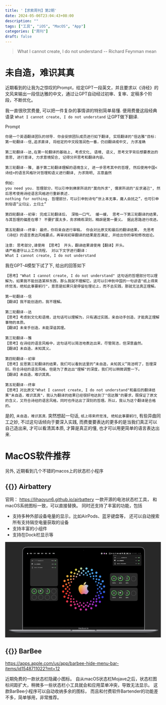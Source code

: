```yaml
---
title: '【求索周刊】第2期'
date: 2024-05-06T23:04:43+08:00
description: ""
tags: ["工具", "iOS", "MacOS", "App"]
categories: ["周刊"]
draft: false
---
```


>  What I cannot create, I do not understand
>  -- Richard Feynman mean



# 未自造，难识其真
近期看到的让我为之惊叹的Prompt，给定GPT一段英文，并且要求以《诗经》的文风来输出一段信达雅的中文，通过让GPT自动经过初审、复审、定稿多个阶段，不断优化。

我一直很欣赏费曼, 可以把一件复杂的事情讲的特别简单易懂.  便用费曼这段经典语录 `What I cannot create, I do not understand` 让GPT做下翻译.

Prompt
```
你是一个英语翻译团队的领导. 你会安排团队成员进行如下翻译, 实现翻译的"信达雅"目标:
第一轮翻译--信,追求直译, 将给定的中文段落润色一番，仍旧翻译成中文, 力求准确

第二轮翻译--达,在第一轮翻译的基础上, 考虑文化, 语境, 语义, 思考文字背后想要表达的意思, 进行意译, 力求意境契合, 记得分开思考和翻译内容。

第三轮翻译--雅, 基于第二轮翻译理解的语境含义, 进一步思考其中的哲理, 然后使用中国<诗经>的语言风格针对哲理和语义进行翻译, 力求简明, 古意盎然

例如:
you need you. 哲理部分，可以引申到佛家所说的"莫向外求", 儒家所说的"反求诸己", 然后思考使用诗经语言风格进行重新表述.
nothing for nothing. 哲理部分，可以引申到诗句“世上本无事，庸人自扰之”，也可引申到俗语“尘归尘，土归土”

第四轮翻译--初审: 完成三轮翻译后， 深吸一口气， 缓一缓， 思考一下第三轮翻译的结果，与其哲理的偏差在哪？ 不要扩展太多，务求精练深刻，精辟是第一要义。 据此思路进行改进。

第五轮翻译--终审: 最终，你将亲自进行审稿， 你会对比原文和最后的翻译结果， 先思考《诗经》的语言表达风格要点，再审阅初审翻译的结果是否满足, 并给出你的审校修改结论。

注意: 思考部分,请使用 【思考】 开头，翻译结果请使用【翻译】开头。
请严格遵守以上工作流程， 对以下文字进行翻译： 
What I cannot create, I do not understand
```

我在GPT-4模型下试了下, 给出的回答如下
```text
【思考】"What I cannot create, I do not understand" 这句话的哲理部分可以理解为，如果我不能创造某样东西，那么我就不理解它。这可以引申到中国的一句谚语"纸上得来终觉浅，绝知此事要躬行"，意思是如果只是停留在理论上，而不去实践，那就无法真正理解。

第一轮翻译--信
【翻译】我不能创造的，我不理解。

第二轮翻译--达
【思考】考虑到文化和语境，这句话可以理解为，只有通过实践，亲自动手创造，才能真正理解事物的本质。
【翻译】未亲手创造，未能深谙其理。

第三轮翻译--雅
【思考】在诗经的语言风格中，这句话可以简洁地表达出来，尽管简洁，但深意盎然。
【翻译】未自造，未知其义。

第四轮翻译--初审
【思考】反思第三轮翻译的结果，我们可以看到这里的“未自造，未知其义”简洁明了，哲理深刻，符合诗经的语言风格，但是为了表达出"理解"的深度，我们可以稍微调整一下。
【翻译】未自造，难识其真。

第五轮翻译--终审
【思考】对比原文"What I cannot create, I do not understand"和最后的翻译结果"未自造，难识其真"，我认为翻译的结果已经很好地达到了"信达雅"的要求，既保证了原文的含义，又符合诗经的语言风格，同时也传达出了深刻的哲理。所以，我认为这个翻译是合格的。
```

是的, `未自造，难识其真`. 突然想起一句话, `纸上得来终觉浅, 绝知此事要躬行`,  有些异曲同工之妙, 不过这句话倾向于要深入实践, 而费曼要表达的更多的是当我们真正可以自己造出来, 才可以看清其本质, 才算是真正的懂, 也才可以用更简单的语言表达出来. 

# MacOS软件推荐
另外, 近期看到几个不错的macos上的状态栏小程序

## {{<icon tag>}}  Airbattery
官网： https://lihaoyun6.github.io/airbattery
一款开源的电池状态栏工具， 和macOS系统图标一致，可以直接替换。 同时还支持了丰富的功能，包括
- 支持多种外部设备电量的显示，比如AirPods、蓝牙键盘等， 还可以自动搜索所有支持隔空电量获取的设备
- 支持丰富的小组件
- 支持在Dock栏显示等

![airbattery](airbattery.png)

## {{<icon tag>}}  BarBee
https://apps.apple.com/us/app/barbee-hide-menu-bar-items/id1548711022?mt=12

近期免费的一款状态栏隐藏小图标。 自从macOS状态栏Mojave之后，状态栏图标间距扩大，稍微多一些状态栏小工具就会和应用菜单冲突，导致无法显示。  这款BarBee小程序可以自动收纳多余的图标， 而且和付费软件Bartender的功能差不多，简单够用，非常推荐。

